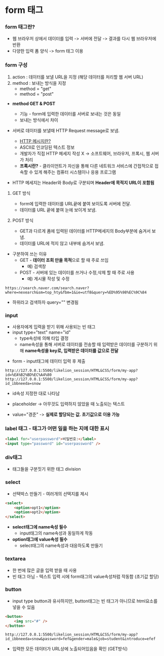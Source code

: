 # form 태그

### form 태그란?

-   웹 브라우저 상에서 데이터를 입력 -> 서버에 전달 -> 결과를 다시 웹 브라우저에 반환
-   다양한 입력 폼 양식 -> form 태그 이용

### form 구성

1. action : 데이터를 보낼 URL을 지정 (해당 데이터를 처리할 웹 서버 URL)
2. method : 보내는 방식을 지정
    - method = "get"
    - method = "post"

-   **method GET & POST**

    -   기능 - form에 입력한 데이터를 서버로 보내는 것은 동일
    -   보내는 방식에서 차이

-   서버로 데이터를 보낼때 HTTP Request message로 보냄.

    -   [HTTP 메시지란?](https://developer.mozilla.org/ko/docs/Web/HTTP/Messages)
    -   ASCII로 인코딩된 텍스트 정보
    -   개발자가 직접 HTTP 메세지 작성 X -> 소프트웨어, 브라우저, 프록시, 웹 서버가 처리
    -   **프록시란?** - 클라이언트가 자신을 통해 다른 네트워크 서비스에 간접적으로 접속할 수 있게 해주는 컴퓨터 시스템이나 응용 프로그램

-   HTTP 메세지는 Header와 Body로 구분되며 **Header에 목적지 URL이 포함됨**

1. GET 방식

    - form에 입력한 데이터를 URL끝에 붙여 보이도록 서버에 전달.
    - 데이터를 URL 끝에 붙여 눈에 보이게 보냄.

2. POST 방식
    - GET과 다르게 폼에 입력된 데이터를 HTTP메세지의 Body부분에 숨겨서 보냄.
    - 데이터를 URL에 적지 않고 내부에 숨겨서 보냄.

-   구분하여 쓰는 이유
    -   GET - **데이터 조회 만을 목적**으로 할 때 주로 쓰임
        -   예) 검색창
    -   POST - 서버에 있는 데이터를 쓰거나 수정,삭제 할 때 주로 사용
        -   예) 게시물 작성 및 수정

```text
https://search.naver.com/search.naver?where=nexearch&sm=top_hty&fbm=1&ie=utf8&query=%ED%95%98%EC%9C%84
```

-   하위라고 검색하자 query="" 변경됨

### input

-   사용자에게 입력을 받기 위해 사용되는 빈 태그
-   input type="text" name="id"
    -   type속성에 의해 타입 결정
    -   name속성을 통해 서버로 데이터를 전송할 때 입력받은 데이터를 구분하기 위해 **name속성을 key로, 입력받은 데이터를 값으로 전달**

*   form - input태그에 데이터 입력 후 제출

```text
http://127.0.0.1:5500/likelion_session/HTML&CSS/form/my-app?id=%EA%B2%BD%EC%A4%80
http://127.0.0.1:5500/likelion_session/HTML&CSS/form/my-app?id_ibbneeda=snow
```

-   id속성 지정한 대로 나타남

-   placeholder -> 아무것도 입력하지 않았을 때 노출되는 텍스트
-   value="경준" -> **실제로 할당되는 값. 초기값으로 이용 가능**

### label 태그 - 태그가 어떤 일을 하는 지에 대한 표시

```html
<label for="userpassword">비밀번호:</label>
<input type="password" id="userpassword" />
```

### div태그

-   태그들을 구분짓기 위한 태그 division

### select

-   선택박스 만들기 - 여러개의 선택지를 제시

```html
<select>
    <option>opt1</option>
    <option>opt2</option>
</select>
```

-   **select태그에 name속성 필수**
    -   input태그의 name속성과 동일하게 작동
-   **option태그에 value속성 필수**
    -   select태그의 name속성과 대응하도록 만들기

### textarea

-   한 번에 많은 글을 입력 받을 때 사용
-   빈 태그 아님 - 텍스트 입력 시에 form태그의 value속성처럼 작동함 (초기값 할당)

### button

-   input type button과 유사하지만, button태그는 빈 태그가 아니므로 html요소를 넣을 수 있음

```html
<button>
    <img src="#" />
</button>
```

```text
http://127.0.0.1:5500/likelion_session/HTML&CSS/form/my-app?id_ibbneeda=snow&password=fef&gender=male&job=student&introduce=efef
```

-   입력한 모든 데이터가 URL상에 노출되어있음을 확인 (GET방식)
